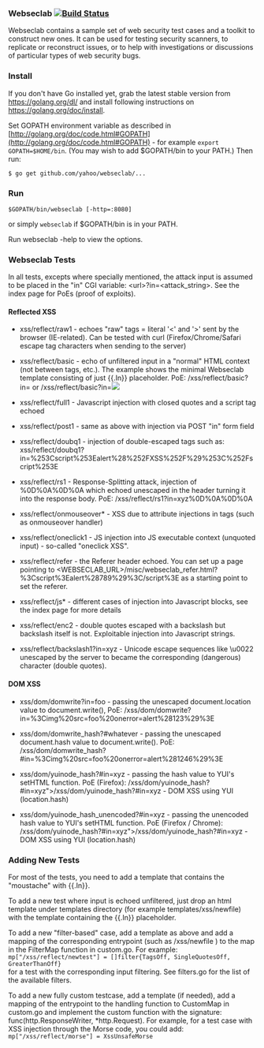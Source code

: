 ### Webseclab [![Build Status](https://travis-ci.org/yahoo/webseclab.svg?branch=master)](https://travis-ci.org/yahoo/webseclab)

Webseclab contains a sample set of web security test cases and a toolkit to construct new ones.  It can be used for testing security scanners, to replicate or reconstruct issues, or to help with investigations or discussions of particular types of web security bugs.

### Install

If you don't have Go installed yet, grab the latest stable version from https://golang.org/dl/ and install following instructions on https://golang.org/doc/install.   

Set GOPATH environment variable as described in [http://golang.org/doc/code.html#GOPATH](http://golang.org/doc/code.html#GOPATH) - for example `export GOPATH=$HOME/bin`.  (You may wish to add $GOPATH/bin to your PATH.) Then run:    
  
	$ go get github.com/yahoo/webseclab/...

### Run

```
$GOPATH/bin/webseclab [-http=:8080]
```
or simply ```webseclab``` if $GOPATH/bin is in your PATH.

Run webseclab -help to view the options.  

### Webseclab Tests

In all tests, excepts where specially mentioned, the attack input is assumed to be placed in the "in" CGI variable: &lt;url&gt;?in=&lt;attack_string&gt;. See the index page for PoEs (proof of exploits).

#### Reflected XSS

* xss/reflect/raw1 - echoes "raw" tags = literal '&lt;' and '&gt;' sent by the browser (IE-related). Can be tested with curl (Firefox/Chrome/Safari escape tag characters when sending to the server)

* xss/reflect/basic - echo of unfiltered input in a "normal" HTML context (not between tags, etc.). The example shows the minimal Webseclab template consisting of just {{.In}} placeholder.  PoE: /xss/reflect/basic?in=<script>alert(/HACKED/)</script>  or /xss/reflect/basic?in=<img src=foo onerror=alert(12345)>

* xss/reflect/full1 - Javascript injection with closed quotes and a script tag echoed

* xss/reflect/post1 - same as above with injection via POST "in" form field

* xss/reflect/doubq1 - injection of double-escaped tags such as: xss/reflect/doubq1?in=%253Cscript%253Ealert%28%252FXSS%252F%29%253C%252Fscript%253E

* xss/reflect/rs1 - Response-Splitting attack, injection of %0D%0A%0D%0A which echoed unescaped in the header turning it into the response body. PoE:
/xss/reflect/rs1?in=xyz%0D%0A%0D%0A<script>alert(/BAD_NEWS/)</script>

* xss/reflect/onmouseover* - XSS due to attribute injections in tags (such as onmouseover handler)

* xss/reflect/oneclick1 - JS injection into JS executable context (unquoted input) - so-called "oneclick XSS".

* xss/reflect/refer -  the Referer header echoed. You can set up a page pointing to <WEBSECLAB_URL>/misc/webseclab_refer.html?%3Cscript%3Ealert%28789%29%3C/script%3E as a starting point to set the referer. 

* xss/reflect/js* - different cases of injection into Javascript blocks, see the index page for more details

* xss/reflect/enc2 - double quotes escaped with a backslash but backslash itself is not.  Exploitable injection into Javascript strings. 

* xss/reflect/backslash1?in=xyz - Unicode escape sequences like \u0022 unescaped by the server to became the corresponding (dangerous) character (double quotes). 

#### DOM XSS
* xss/dom/domwrite?in=foo - passing the unescaped document.location value to document.write(), PoE: /xss/dom/domwrite?in=%3Cimg%20src=foo%20onerror=alert%28123%29%3E

* xss/dom/domwrite_hash?#whatever - passing the unescaped document.hash value to document.write(). PoE: /xss/dom/domwrite_hash?#in=%3Cimg%20src=foo%20onerror=alert%281246%29%3E

* xss/dom/yuinode_hash?#in=xyz - passing the hash value to YUI's setHTML function.  PoE (Firefox): /xss/dom/yuinode_hash?#in=xyz">/xss/dom/yuinode_hash?#in=xyz</A> - DOM XSS using YUI (location.hash) 

* xss/dom/yuinode_hash_unencoded?#in=xyz - passing the unencoded hash value to YUI's setHTML function.  PoE (Firefox / Chrome): /xss/dom/yuinode_hash?#in=xyz">/xss/dom/yuinode_hash?#in=xyz</A> - DOM XSS using YUI (location.hash) 

### Adding New Tests

For most of the tests, you need to add a template that contains the "moustache" with {{.In}}.

To add a new test where input is echoed unfiltered, just drop an html
template under templates directory (for example templates/xss/newfile) with the template containing the {{.In}} placeholder.

To add a new "filter-based" case, add a template as above and add
a mapping of the corresponding entrypoint (such as /xss/newfile )
to the map in the FilterMap function in custom.go.  For example:  
```mp["/xss/reflect/newtest"] = []filter{TagsOff, SingleQuotesOff, GreaterThanOff}```  
 for a test with the corresponding input filtering.  See filters.go for the list of the available filters.

To add a new fully custom testcase, add a template (if needed),
add a mapping of the entrypoint to the handling function to CustomMap in custom.go and implement the custom function with the signature: func(http.ResponseWriter, *http.Request).  For example, for a test case with XSS injection through the Morse code, you could add:  
```mp["/xss/reflect/morse"] = XssUnsafeMorse```  
